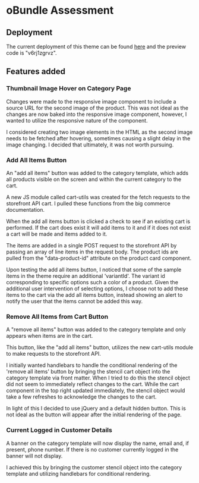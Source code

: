 # oBundle Assessment

## Deployment
The current deployment of this theme can be found [here](https://obundle-test6.mybigcommerce.com/) and the preview code is "v6rj1zgrvz".

## Features added
### Thumbnail Image Hover on Category Page
Changes were made to the responsive image component to include a source URL for the second image of the product. This was not ideal as the changes are now baked into the responsive image component, however, I wanted to utilize the responsive nature of the component. 

I considered creating two image elements in the HTML as the second image needs to be fetched after hovering, sometimes causing a slight delay in the image changing. I decided that ultimately, it was not worth pursuing.
### Add All Items Button
An "add all items" button was added to the category template, which adds all products visible on the screen and within the current category to the cart.

A new JS module called cart-utils was created for the fetch requests to the storefront API cart. I pulled these functions from the big commerce documentation.

When the add all items button is clicked a check to see if an existing cart is performed. If the cart does exist it will add items to it and if it does not exist a cart will be made and items added to it.

The items are added in a single POST request to the storefront API by passing an array of line items in the request body. The product ids are pulled from the "data-product-id" attribute on the product card component.

Upon testing the add all items button, I noticed that some of the sample items in the theme require an additional 'variantId'. The variant id corresponding to specific options such a color of a product. Given the additional user intervention of selecting options, I choose not to add these items to the cart via the add all items button, instead showing an alert to notify the user that the items cannot be added this way.
### Remove All Items from Cart Button
A "remove all items" button was added to the category template and only appears when items are in the cart.

This button, like the "add all items" button, utilizes the new cart-utils module to make requests to the storefront API.

I initially wanted handlebars to handle the conditional rendering of the 'remove all items' button by bringing the stencil cart object into the category template via front matter. When I tried to do this the stencil object did not seem to immediately reflect changes to the cart. While the cart component in the top right updated immediately, the stencil object would take a few refreshes to acknowledge the changes to the cart.

In light of this I decided to use jQuery and a default hidden button. This is not ideal as the button will appear after the initial rendering of the page. 
### Current Logged in Customer Details
A banner on the category template will now display the name, email and, if present, phone number. If there is no customer currently logged in the banner will not display.

I achieved this by bringing the customer stencil object into the category template and utilizing handlebars for conditional rendering.


